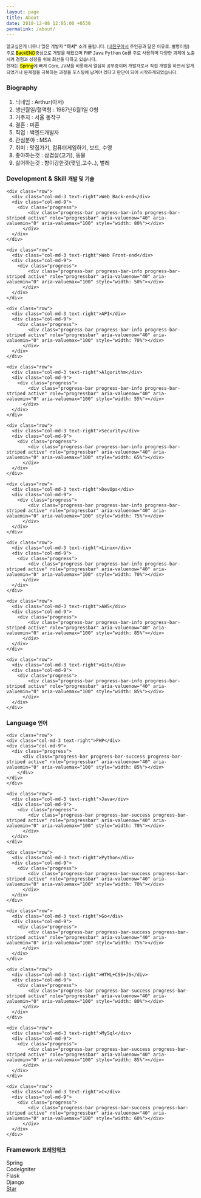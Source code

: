 ```yaml
---
layout: page
title: About
date: 2018-12-08 12:05:00 +0530
permalink: /about/
---
```

<p>
    <small>
    알고싶은게 너무나 많은 개발자 <strong>"아서"</strong> 소개 올립니다. (<a target="_blank" href="https://namu.wiki/w/내%20친구%20아서">내친구아서</a> 주인공과 닮은 이유로..별명이됨)
    <br>
    주로 <mark>BackEND</mark>중심으로 개발을 해왔으며 <kbd>PHP</kbd> <kbd>Java</kbd> <kbd>Python</kbd> <kbd>Go</kbd>를 주로 사용하며 다양한 과제에 노출시켜 경험과 성장을 위해 최선을 다하고 있습니다.
    <br>
    현재는 <mark>Spring</mark>에 빠져 Core, JVM을 비롯해서 열심히 공부중이며 개발자로서 직접 개발을 하면서 알게되었거나 문제점을 극복하는 과정을 포스팅에 남겨야 겠다고 판단이 되어 시작하게되었습니다.    
    </small>
</p>

<div class="panel panel-primary">
  <div class="panel-heading">
    <h3 class="panel-title">Biography</h3>
  </div>
  <div class="panel-body">  
        <ol>
            <li>닉네임 : Arthur(아서)</li>
            <li>생년월일/혈액형 : 1987년6월1일 O형</li>
            <li>거주지 : 서울 동작구</li>
            <li>결혼 : 미혼</li>
            <li>직업 : 백엔드개발자</li>
            <li>관심분야 : MSA</li>
            <li>취미 : 맛집가기, 컴퓨터게임하기, 보드, 수영</li>
            <li>좋아하는것 : 삼겹살(고기), 동물</li>
            <li>싫어하는것 : 향이강한것(깻잎,고수..), 벌레</li>
        </ol>
  </div>
</div>

<div class="page-header">
  <h3>Development & Skill <small>개발 및 기술</small></h3>

    <div class="row">
      <div class="col-md-3 text-right">Web Back-end</div>
      <div class="col-md-9">
        <div class="progress">
            <div class="progress-bar progress-bar-info progress-bar-striped active" role="progressbar" aria-valuenow="40" aria-valuemin="0" aria-valuemax="100" style="width: 80%"></div>
          </div>
      </div>
    </div>
    
    <div class="row">
      <div class="col-md-3 text-right">Web Front-end</div>
      <div class="col-md-9">
        <div class="progress">
            <div class="progress-bar progress-bar-info progress-bar-striped active" role="progressbar" aria-valuenow="40" aria-valuemin="0" aria-valuemax="100" style="width: 50%"></div>
          </div>
      </div>
    </div>
    
    <div class="row">
      <div class="col-md-3 text-right">API</div>
      <div class="col-md-9">
        <div class="progress">
            <div class="progress-bar progress-bar-info progress-bar-striped active" role="progressbar" aria-valuenow="40" aria-valuemin="0" aria-valuemax="100" style="width: 70%"></div>
          </div>
      </div>
    </div>
  
    <div class="row">
      <div class="col-md-3 text-right">Algorithm</div>
      <div class="col-md-9">
        <div class="progress">
            <div class="progress-bar progress-bar-info progress-bar-striped active" role="progressbar" aria-valuenow="40" aria-valuemin="0" aria-valuemax="100" style="width: 55%"></div>
          </div>
      </div>
    </div>
    
    <div class="row">
      <div class="col-md-3 text-right">Security</div>
      <div class="col-md-9">
        <div class="progress">
            <div class="progress-bar progress-bar-info progress-bar-striped active" role="progressbar" aria-valuenow="40" aria-valuemin="0" aria-valuemax="100" style="width: 65%"></div>
          </div>
      </div>
    </div>
    
    <div class="row">
      <div class="col-md-3 text-right">DevOps</div>
      <div class="col-md-9">
        <div class="progress">
            <div class="progress-bar progress-bar-info progress-bar-striped active" role="progressbar" aria-valuenow="40" aria-valuemin="0" aria-valuemax="100" style="width: 75%"></div>
          </div>
      </div>
    </div>
    
    <div class="row">
      <div class="col-md-3 text-right">Linux</div>
      <div class="col-md-9">
        <div class="progress">
            <div class="progress-bar progress-bar-info progress-bar-striped active" role="progressbar" aria-valuenow="40" aria-valuemin="0" aria-valuemax="100" style="width: 70%"></div>
          </div>
      </div>
    </div>
  
    <div class="row">
      <div class="col-md-3 text-right">AWS</div>
      <div class="col-md-9">
        <div class="progress">
            <div class="progress-bar progress-bar-info progress-bar-striped active" role="progressbar" aria-valuenow="40" aria-valuemin="0" aria-valuemax="100" style="width: 85%"></div>
          </div>
      </div>
    </div>
    
    <div class="row">
      <div class="col-md-3 text-right">Git</div>
      <div class="col-md-9">
        <div class="progress">
            <div class="progress-bar progress-bar-info progress-bar-striped active" role="progressbar" aria-valuenow="40" aria-valuemin="0" aria-valuemax="100" style="width: 85%"></div>
          </div>
      </div>
    </div>
  
</div>

<div class="page-header">
  <h3>Language <small>언어</small></h3>
  
    <div class="row">
    <div class="col-md-3 text-right">PHP</div>
    <div class="col-md-9">
      <div class="progress">
          <div class="progress-bar progress-bar-success progress-bar-striped active" role="progressbar" aria-valuenow="40" aria-valuemin="0" aria-valuemax="100" style="width: 85%"></div>
        </div>
    </div>
    </div>
  
    <div class="row">
      <div class="col-md-3 text-right">Java</div>
      <div class="col-md-9">
        <div class="progress">
            <div class="progress-bar progress-bar-success progress-bar-striped active" role="progressbar" aria-valuenow="40" aria-valuemin="0" aria-valuemax="100" style="width: 70%"></div>
          </div>
      </div>
    </div>
    
    <div class="row">
      <div class="col-md-3 text-right">Python</div>
      <div class="col-md-9">
        <div class="progress">
            <div class="progress-bar progress-bar-success progress-bar-striped active" role="progressbar" aria-valuenow="40" aria-valuemin="0" aria-valuemax="100" style="width: 70%"></div>
          </div>
      </div>
    </div>
    
    <div class="row">
      <div class="col-md-3 text-right">Go</div>
      <div class="col-md-9">
        <div class="progress">
            <div class="progress-bar progress-bar-success progress-bar-striped active" role="progressbar" aria-valuenow="40" aria-valuemin="0" aria-valuemax="100" style="width: 75%"></div>
          </div>
      </div>
    </div>
    
    <div class="row">
      <div class="col-md-3 text-right">HTML+CSS+JS</div>
      <div class="col-md-9">
        <div class="progress">
            <div class="progress-bar progress-bar-success progress-bar-striped active" role="progressbar" aria-valuenow="40" aria-valuemin="0" aria-valuemax="100" style="width: 80%"></div>
          </div>
      </div>
    </div>
    
    <div class="row">
      <div class="col-md-3 text-right">MySql</div>
      <div class="col-md-9">
        <div class="progress">
            <div class="progress-bar progress-bar-success progress-bar-striped active" role="progressbar" aria-valuenow="40" aria-valuemin="0" aria-valuemax="100" style="width: 85%"></div>
          </div>
      </div>
    </div>
    
    <div class="row">
      <div class="col-md-3 text-right">C</div>
      <div class="col-md-9">
        <div class="progress">
            <div class="progress-bar progress-bar-success progress-bar-striped active" role="progressbar" aria-valuenow="40" aria-valuemin="0" aria-valuemax="100" style="width: 60%"></div>
          </div>
      </div>
    </div>
  
</div>

<div class="page-header">
  <h3>Framework <small>프레임워크</small></h3>
  
  <div class="row">
    <div class="col-md-3 text-right">Spring</div>
    <div class="col-md-9">
      <div class="progress">
          <div class="progress-bar progress-bar-danger progress-bar-striped active" role="progressbar" aria-valuenow="40" aria-valuemin="0" aria-valuemax="100" style="width: 65%"></div>
        </div>
    </div>
  </div>
  
  <div class="row">
    <div class="col-md-3 text-right">Codeigniter</div>
    <div class="col-md-9">
      <div class="progress">
          <div class="progress-bar progress-bar-danger progress-bar-striped active" role="progressbar" aria-valuenow="40" aria-valuemin="0" aria-valuemax="100" style="width: 85%"></div>
        </div>
    </div>
  </div>
  
  <div class="row">
    <div class="col-md-3 text-right">Flask</div>
    <div class="col-md-9">
      <div class="progress">
          <div class="progress-bar progress-bar-danger progress-bar-striped active" role="progressbar" aria-valuenow="40" aria-valuemin="0" aria-valuemax="100" style="width: 70%"></div>
        </div>
    </div>
  </div>
  
  <div class="row">
    <div class="col-md-3 text-right">Django</div>
    <div class="col-md-9">
      <div class="progress">
          <div class="progress-bar progress-bar-danger progress-bar-striped active" role="progressbar" aria-valuenow="40" aria-valuemin="0" aria-valuemax="100" style="width: 75%"></div>
        </div>
    </div>
  </div>
</div>

<div class="row">
    <div class="text-right">
        <a class="github-button" href="https://github.com/choi-hye-min" data-style="mega" data-count-href="https://github.com/choi-hye-min/choi-hye-min.github.io" data-count-api="https://github.com/choi-hye-min/choi-hye-min.github.io#stargazers_count" data-count-aria-label="# stargazers on GitHub" aria-label="Star arthur on GitHub">Star</a>
        <script async defer src="https://buttons.github.io/buttons.js"></script> 
    </div>    
</div>